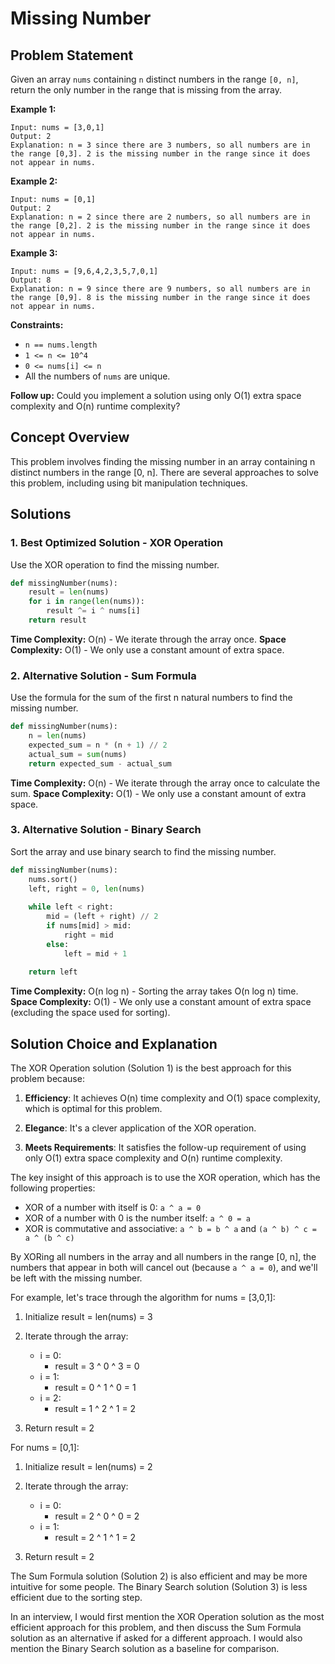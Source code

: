 # Missing Number

## Problem Statement

Given an array `nums` containing `n` distinct numbers in the range `[0, n]`, return the only number in the range that is missing from the array.

**Example 1:**
```
Input: nums = [3,0,1]
Output: 2
Explanation: n = 3 since there are 3 numbers, so all numbers are in the range [0,3]. 2 is the missing number in the range since it does not appear in nums.
```

**Example 2:**
```
Input: nums = [0,1]
Output: 2
Explanation: n = 2 since there are 2 numbers, so all numbers are in the range [0,2]. 2 is the missing number in the range since it does not appear in nums.
```

**Example 3:**
```
Input: nums = [9,6,4,2,3,5,7,0,1]
Output: 8
Explanation: n = 9 since there are 9 numbers, so all numbers are in the range [0,9]. 8 is the missing number in the range since it does not appear in nums.
```

**Constraints:**
- `n == nums.length`
- `1 <= n <= 10^4`
- `0 <= nums[i] <= n`
- All the numbers of `nums` are unique.

**Follow up:** Could you implement a solution using only O(1) extra space complexity and O(n) runtime complexity?

## Concept Overview

This problem involves finding the missing number in an array containing n distinct numbers in the range [0, n]. There are several approaches to solve this problem, including using bit manipulation techniques.

## Solutions

### 1. Best Optimized Solution - XOR Operation

Use the XOR operation to find the missing number.

```python
def missingNumber(nums):
    result = len(nums)
    for i in range(len(nums)):
        result ^= i ^ nums[i]
    return result
```

**Time Complexity:** O(n) - We iterate through the array once.
**Space Complexity:** O(1) - We only use a constant amount of extra space.

### 2. Alternative Solution - Sum Formula

Use the formula for the sum of the first n natural numbers to find the missing number.

```python
def missingNumber(nums):
    n = len(nums)
    expected_sum = n * (n + 1) // 2
    actual_sum = sum(nums)
    return expected_sum - actual_sum
```

**Time Complexity:** O(n) - We iterate through the array once to calculate the sum.
**Space Complexity:** O(1) - We only use a constant amount of extra space.

### 3. Alternative Solution - Binary Search

Sort the array and use binary search to find the missing number.

```python
def missingNumber(nums):
    nums.sort()
    left, right = 0, len(nums)
    
    while left < right:
        mid = (left + right) // 2
        if nums[mid] > mid:
            right = mid
        else:
            left = mid + 1
    
    return left
```

**Time Complexity:** O(n log n) - Sorting the array takes O(n log n) time.
**Space Complexity:** O(1) - We only use a constant amount of extra space (excluding the space used for sorting).

## Solution Choice and Explanation

The XOR Operation solution (Solution 1) is the best approach for this problem because:

1. **Efficiency**: It achieves O(n) time complexity and O(1) space complexity, which is optimal for this problem.

2. **Elegance**: It's a clever application of the XOR operation.

3. **Meets Requirements**: It satisfies the follow-up requirement of using only O(1) extra space complexity and O(n) runtime complexity.

The key insight of this approach is to use the XOR operation, which has the following properties:
- XOR of a number with itself is 0: `a ^ a = 0`
- XOR of a number with 0 is the number itself: `a ^ 0 = a`
- XOR is commutative and associative: `a ^ b = b ^ a` and `(a ^ b) ^ c = a ^ (b ^ c)`

By XORing all numbers in the array and all numbers in the range [0, n], the numbers that appear in both will cancel out (because `a ^ a = 0`), and we'll be left with the missing number.

For example, let's trace through the algorithm for nums = [3,0,1]:

1. Initialize result = len(nums) = 3

2. Iterate through the array:
   - i = 0:
     - result = 3 ^ 0 ^ 3 = 0
   - i = 1:
     - result = 0 ^ 1 ^ 0 = 1
   - i = 2:
     - result = 1 ^ 2 ^ 1 = 2

3. Return result = 2

For nums = [0,1]:

1. Initialize result = len(nums) = 2

2. Iterate through the array:
   - i = 0:
     - result = 2 ^ 0 ^ 0 = 2
   - i = 1:
     - result = 2 ^ 1 ^ 1 = 2

3. Return result = 2

The Sum Formula solution (Solution 2) is also efficient and may be more intuitive for some people. The Binary Search solution (Solution 3) is less efficient due to the sorting step.

In an interview, I would first mention the XOR Operation solution as the most efficient approach for this problem, and then discuss the Sum Formula solution as an alternative if asked for a different approach. I would also mention the Binary Search solution as a baseline for comparison.
